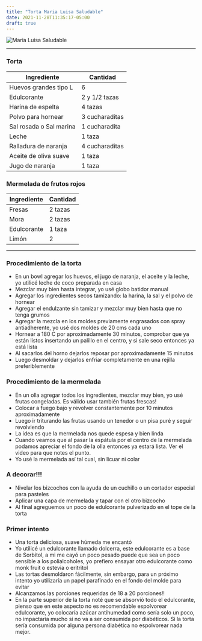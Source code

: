 ```yaml
---
title: "Torta Maria Luisa Saludable"
date: 2021-11-28T11:35:17-05:00
draft: true
---
```

![Maria Luisa Saludable](../../images/maria_luisa_saludable.jpg)
___
### Torta 

| Ingrediente | Cantidad |
| ----------- | ----------- |
| Huevos grandes tipo L | 6 |
| Edulcorante | 2 y 1/2 tazas |
| Harina de espelta | 4 tazas |
| Polvo para hornear | 3 cucharaditas |
| Sal rosada o Sal marina| 1 cucharadita |
| Leche | 1 taza |
| Ralladura de naranja | 4 cucharaditas |
| Aceite de oliva suave | 1 taza |
| Jugo de naranja | 1 taza |

### Mermelada de frutos rojos

| Ingrediente | Cantidad |
| ----------- | ----------- |
| Fresas | 2 tazas |
| Mora | 2 tazas |
| Edulcorante | 1 taza |
| Limón | 2 |
___

### Procedimiento de la torta
- En un bowl agregar los huevos, el jugo de naranja, el aceite y la leche, yo utilicé leche de coco preparada en casa
- Mezclar muy bien hasta integrar, yo usé globo batidor manual
- Agregar los ingredientes secos tamizando: la harina, la sal y el polvo de hornear
- Agregar el endulzante sin tamizar y mezclar muy bien hasta que no tenga grumos 
- Agregar la mezcla en los moldes previamente engrasados con spray antiadherente, yo usé dos moldes de 20 cms cada uno
- Hornear a 180 C por aproximadamente 30 minutos, comprobar que ya están listos insertando un palillo en el centro, y si sale seco entonces ya está lista
- Al sacarlos del horno dejarlos reposar por aproximadamente 15 minutos
- Luego desmoldar y dejarlos enfriar completamente en una rejilla preferiblemente

### Procedimiento de la mermelada
- En un olla agregar todos los ingredientes, mezclar muy bien, yo usé frutas congeladas. Es válido usar también frutas frescas! 
- Colocar a fuego bajo y revolver constantemente por 10 minutos aproximadamente
- Luego ir triturando las frutas usando un tenedor o un pisa puré y seguir revolviendo
- La idea es que la mermelada nos quede espesa y bien linda
- Cuando veamos que al pasar la espátula por el centro de la mermelada podamos apreciar el fondo de la olla entonces ya estará lista. Ver el video para que notes el punto.
- Yo usé la mermelada así tal cual, sin licuar ni colar

### A decorar!!!
- Nivelar los bizcochos con la ayuda de un cuchillo o un cortador especial para pasteles
- Aplicar una capa de mermelada y tapar con el otro bizcocho
- Al final agreguemos un poco de edulcorante pulverizado en el tope de la torta

### Primer intento
- Una torta deliciosa, suave húmeda me encantó
- Yo utilicé un edulcorante llamado dolcerra, este edulcorante es a base de Sorbitol, a mi me cayó un poco pesado puede que sea un poco sensible a los polialcoholes, yo prefiero ensayar otro edulcorante como monk fruit o estevia o eritritol
- Las tortas desmoldaron fácilmente, sin embargo, para un próximo intento yo utilizaría un papel parafinado en el fondo del molde para evitar
- Alcanzamos las porciones requeridas de 18 a 20 porciones!!
- En la parte superior de la torta noté que se absorvió todo el edulcorante, pienso que en este aspecto no es recomendable espolvorear edulcorante, yo colocaría azúcar antihumedad como sería solo un poco, no impactaría mucho si no va a ser consumida por diabéticos. Si la torta sería consumida por alguna persona diabética no espolvorear nada mejor.


